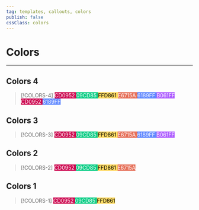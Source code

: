 ```yaml
---
tag: templates, callouts, colors
publish: false
cssClass: colors
---
```

# Colors
--- 

## Colors 4
> [!COLORS-4]
<span style="background:#CD0952; color:white;"> CD0952 </span>
<span style="background:#09CD85; color:white;"> 09CD85 </span>
<span style="background:#FFD861; color:black;"> FFD861 </span>
<span style="background:#E6715A; color:white;"> E6715A </span>
<span style="background:#6189FF; color:white;"> 6189FF </span>
<span style="background:#B061FF; color:white;"> B061FF </span>
<span style="background:#CD0952; color:white;"> CD0952 </span>
<span style="background:#6189FF; color:white;"> 6189FF </span>



## Colors 3
> [!COLORS-3]
<span style="background:#CD0952; color:white;"> CD0952 </span>
<span style="background:#09CD85; color:white;"> 09CD85 </span>
<span style="background:#FFD861; color:black;"> FFD861 </span>
<span style="background:#E6715A; color:white;"> E6715A </span>
<span style="background:#6189FF; color:white;"> 6189FF </span>
<span style="background:#B061FF; color:white;"> B061FF </span>

## Colors 2
> [!COLORS-2]
<span style="background:#CD0952; color:white;"> CD0952 </span>
<span style="background:#09CD85; color:white;"> 09CD85 </span>
<span style="background:#FFD861; color:black;"> FFD861 </span>
<span style="background:#E6715A; color:white;"> E6715A </span>

## Colors 1
> [!COLORS-1]
<span style="background:#CD0952; color:white;"> CD0952 </span>
<span style="background:#09CD85; color:white;"> 09CD85 </span>
<span style="background:#FFD861; color:black;"> FFD861 </span>